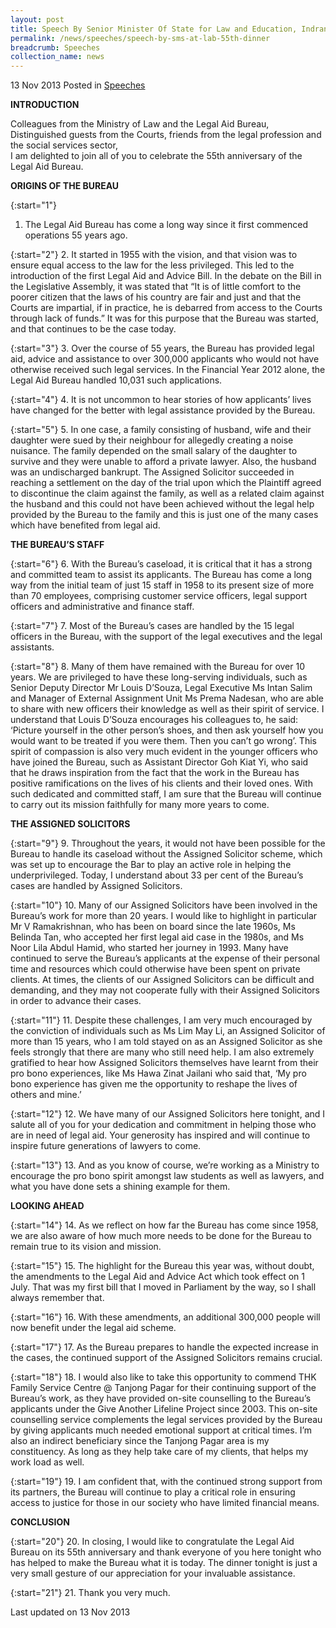 ```yaml
---
layout: post
title: Speech By Senior Minister Of State for Law and Education, Indranee Rajah, at the Legal Aid Bureau's 55th Anniversary Dinner 2013
permalink: /news/speeches/speech-by-sms-at-lab-55th-dinner
breadcrumb: Speeches
collection_name: news
---
```


13 Nov 2013 Posted in [Speeches](/news/speeches)

**INTRODUCTION**

Colleagues from the Ministry of Law and the Legal Aid Bureau,  
Distinguished guests from the Courts, friends from the legal profession and the social services sector,  
I am delighted to join all of you to celebrate the 55th anniversary of the Legal Aid Bureau.  


**ORIGINS OF THE BUREAU**

{:start="1"}
1. The Legal Aid Bureau has come a long way since it first commenced operations 55 years ago.

{:start="2"}
2. It started in 1955 with the vision, and that vision was to ensure equal access to the law for the less privileged. This led to the introduction of the first Legal Aid and Advice Bill. In the debate on the Bill in the Legislative Assembly, it was stated that “It is of little comfort to the poorer citizen that the laws of his country are fair and just and that the Courts are impartial, if in practice, he is debarred from access to the Courts through lack of funds.” It was for this purpose that the Bureau was started, and that continues to be the case today.

{:start="3"}
3. Over the course of 55 years, the Bureau has provided legal aid, advice and assistance to over 300,000 applicants who would not have otherwise received such legal services. In the Financial Year 2012 alone, the Legal Aid Bureau handled 10,031 such applications.

{:start="4"}
4. It is not uncommon to hear stories of how applicants’ lives have changed for the better with legal assistance provided by the Bureau.

{:start="5"}
5. In one case, a family consisting of husband, wife and their daughter were sued by their neighbour for allegedly creating a noise nuisance. The family depended on the small salary of the daughter to survive and they were unable to afford a private lawyer. Also, the husband was an undischarged bankrupt. The Assigned Solicitor succeeded in reaching a settlement on the day of the trial upon which the Plaintiff agreed to discontinue the claim against the family, as well as a related claim against the husband and this could not have been achieved without the legal help provided by the Bureau to the family and this is just one of the many cases which have benefited from legal aid. 

**THE BUREAU’S STAFF**

{:start="6"}
6. With the Bureau’s caseload, it is critical that it has a strong and committed team to assist its applicants. The Bureau has come a long way from the initial team of just 15 staff in 1958 to its present size of more than 70 employees, comprising customer service officers, legal support officers and administrative and finance staff.

{:start="7"}
7. Most of the Bureau’s cases are handled by the 15 legal officers in the Bureau, with the support of the legal executives and the legal assistants.

{:start="8"}
8. Many of them have remained with the Bureau for over 10 years. We are privileged to have these long-serving individuals, such as Senior Deputy Director Mr Louis D’Souza, Legal Executive Ms Intan Salim and Manager of External Assignment Unit Ms Prema Nadesan, who are able to share with new officers their knowledge as well as their spirit of service. I understand that Louis D’Souza encourages his colleagues to, he said: ‘Picture yourself in the other person’s shoes, and then ask yourself how you would want to be treated if you were them. Then you can’t go wrong’. This spirit of compassion is also very much evident in the younger officers who have joined the Bureau, such as Assistant Director Goh Kiat Yi, who said that he draws inspiration from the fact that the work in the Bureau has positive ramifications on the lives of his clients and their loved ones. With such dedicated and committed staff, I am sure that the Bureau will continue to carry out its mission faithfully for many more years to come.     


**THE ASSIGNED SOLICITORS**

{:start="9"}
9. Throughout the years, it would not have been possible for the Bureau to handle its caseload without the Assigned Solicitor scheme, which was set up to encourage the Bar to play an active role in helping the underprivileged. Today, I understand about 33 per cent of the Bureau’s cases are handled by Assigned Solicitors. 

{:start="10"}
10. Many of our Assigned Solicitors have been involved in the Bureau’s work for more than 20 years. I would like to highlight in particular Mr V Ramakrishnan, who has been on board since the late 1960s, Ms Belinda Tan, who accepted her first legal aid case in the 1980s, and Ms Noor Lila Abdul Hamid, who started her journey in 1993. Many have continued to serve the Bureau’s applicants at the expense of their personal time and resources which could otherwise have been spent on private clients. At times, the clients of our Assigned Solicitors can be difficult and demanding, and they may not cooperate fully with their Assigned Solicitors in order to advance their cases.

{:start="11"}
11. Despite these challenges, I am very much encouraged by the conviction of individuals such as Ms Lim May Li, an Assigned Solicitor of more than 15 years, who I am told stayed on as an Assigned Solicitor as she feels strongly that there are many who still need help. I am also extremely gratified to hear how Assigned Solicitors themselves have learnt from their pro bono experiences, like Ms Hawa Zinat Jailani who said that, ‘My pro bono experience has given me the opportunity to reshape the lives of others and mine.’

{:start="12"}
12. We have many of our Assigned Solicitors here tonight, and I salute all of you for your dedication and commitment in helping those who are in need of legal aid. Your generosity has inspired and will continue to inspire future generations of lawyers to come. 

{:start="13"}
13. And as you know of course, we’re working as a Ministry to encourage the pro bono spirit amongst law students as well as lawyers, and what you have done sets a shining example for them.

**LOOKING AHEAD**

{:start="14"}
14. As we reflect on how far the Bureau has come since 1958, we are also aware of how much more needs to be done for the Bureau to remain true to its vision and mission.

{:start="15"}
15. The highlight for the Bureau this year was, without doubt, the amendments to the Legal Aid and Advice Act which took effect on 1 July.  That was my first bill that I moved in Parliament by the way, so I shall always remember that.

{:start="16"}
16. With these amendments, an additional 300,000 people will now benefit under the legal aid scheme.  

{:start="17"}
17. As the Bureau prepares to handle the expected increase in the cases, the continued support of the Assigned Solicitors remains crucial. 

{:start="18"}
18. I would also like to take this opportunity to commend THK Family Service Centre @ Tanjong Pagar for their continuing support of the Bureau’s work, as they have provided on-site counselling to the Bureau’s applicants under the Give Another Lifeline Project since 2003. This on-site counselling service complements the legal services provided by the Bureau by giving applicants much needed emotional support at critical times. I’m also an indirect beneficiary since the Tanjong Pagar area is my constituency. As long as they help take care of my clients, that helps my work load as well.

{:start="19"}
19. I am confident that, with the continued strong support from its partners, the Bureau will continue to play a critical role in ensuring access to justice for those in our society who have limited financial means.

**CONCLUSION**

{:start="20"}
20. In closing, I would like to congratulate the Legal Aid Bureau on its 55th anniversary and thank everyone of you here tonight who has helped to make the Bureau what it is today. The dinner tonight is just a very small gesture of our appreciation for your invaluable assistance.

{:start="21"}
21. Thank you very much.

<p class="right-side-updated">Last updated on 13 Nov 2013</p>
